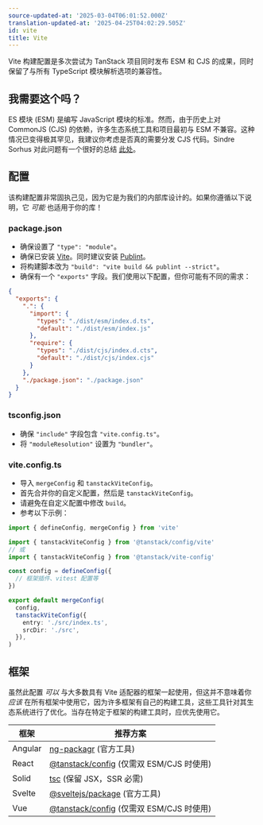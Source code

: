 ```yaml
---
source-updated-at: '2025-03-04T06:01:52.000Z'
translation-updated-at: '2025-04-25T04:02:29.505Z'
id: vite
title: Vite
---
```

Vite 构建配置是多次尝试为 TanStack 项目同时发布 ESM 和 CJS 的成果，同时保留了与所有 TypeScript 模块解析选项的兼容性。

## 我需要这个吗？

ES 模块 (ESM) 是编写 JavaScript 模块的标准。然而，由于历史上对 CommonJS (CJS) 的依赖，许多生态系统工具和项目最初与 ESM 不兼容。这种情况已变得极其罕见，我建议你考虑是否真的需要分发 CJS 代码。Sindre Sorhus 对此问题有一个很好的总结 [此处](https://gist.github.com/sindresorhus/a39789f98801d908bbc7ff3ecc99d99c)。

## 配置

该构建配置非常固执己见，因为它是为我们的内部库设计的。如果你遵循以下说明，它 _可能_ 也适用于你的库！

### package.json

- 确保设置了 `"type": "module"`。
- 确保已安装 [Vite](https://www.npmjs.com/package/vite)。同时建议安装 [Publint](https://www.npmjs.com/package/publint)。
- 将构建脚本改为 `"build": "vite build && publint --strict"`。
- 确保有一个 `"exports"` 字段。我们使用以下配置，但你可能有不同的需求：

```json
{
  "exports": {
    ".": {
      "import": {
        "types": "./dist/esm/index.d.ts",
        "default": "./dist/esm/index.js"
      },
      "require": {
        "types": "./dist/cjs/index.d.cts",
        "default": "./dist/cjs/index.cjs"
      }
    },
    "./package.json": "./package.json"
  }
}
```

### tsconfig.json

- 确保 `"include"` 字段包含 `"vite.config.ts"`。
- 将 `"moduleResolution"` 设置为 `"bundler"`。

### vite.config.ts

- 导入 `mergeConfig` 和 `tanstackViteConfig`。
- 首先合并你的自定义配置，然后是 `tanstackViteConfig`。
- 请避免在自定义配置中修改 `build`。
- 参考以下示例：

```ts
import { defineConfig, mergeConfig } from 'vite'

import { tanstackViteConfig } from '@tanstack/config/vite'
// 或
import { tanstackViteConfig } from '@tanstack/vite-config'

const config = defineConfig({
  // 框架插件、vitest 配置等
})

export default mergeConfig(
  config,
  tanstackViteConfig({
    entry: './src/index.ts',
    srcDir: './src',
  }),
)
```

## 框架

虽然此配置 _可以_ 与大多数具有 Vite 适配器的框架一起使用，但这并不意味着你 _应该_ 在所有框架中使用它，因为许多框架有自己的构建工具，这些工具针对其生态系统进行了优化。当存在特定于框架的构建工具时，应优先使用它。

| 框架    | 推荐方案                                                                                     |
| ------- | ------------------------------------------------------------------------------------------ |
| Angular | [ng-packagr](https://www.npmjs.com/package/ng-packagr) (官方工具)                           |
| React   | [@tanstack/config](https://www.npmjs.com/package/@tanstack/config) (仅需双 ESM/CJS 时使用)  |
| Solid   | [tsc](https://www.npmjs.com/package/typescript) (保留 JSX，SSR 必需)                        |
| Svelte  | [@sveltejs/package](https://www.npmjs.com/package/@sveltejs/package) (官方工具)             |
| Vue     | [@tanstack/config](https://www.npmjs.com/package/@tanstack/config) (仅需双 ESM/CJS 时使用)  |
